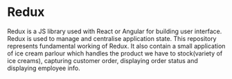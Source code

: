 # Redux
Redux is a JS library used with React or Angular for building user interface. Redux is used to manage and centralise application state. This repository represents fundamental working of Redux. It also contain a small application of ice cream parlour which handles the product we have to stock(variety of ice creams), capturing customer order, displaying order status and displaying employee info.
